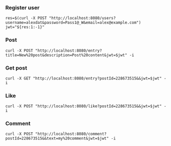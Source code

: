 ### Register user
```shell
res=$(curl -X POST "http://localhost:8080/users?username=alexdat&password=Pass1@_W&email=alex@example.com")
jwt="${res:1:-1}"
```

### Post
```shell
curl -X POST "http://localhost:8080/entry?title=New%20post&description=Post%20content&jwt=$jwt" -i
```

### Get post
```shell
curl -X GET "http://localhost:8080/entry?postId=228673515&&jwt=$jwt" -i
```

### Like
```shell
curl -X POST "http://localhost:8080/like?postId=228673515&&jwt=$jwt" -i
```

### Comment
```shell
curl -X POST "http://localhost:8080/comment?postId=228673515&&text=my%20comment&jwt=$jwt" -i
```
